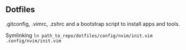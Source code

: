 ## Dotfiles

.gitconfig, .vimrc, .zshrc and a bootstrap script to install apps and tools.


Symlinking `ln path_to_repo/dotfiles/config/nvim/init.vim .config/nvim/init.vim`

